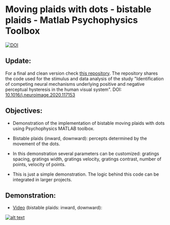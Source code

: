 # Moving plaids with dots - bistable plaids - Matlab Psychophysics Toolbox
[![DOI](https://zenodo.org/badge/DOI/10.5281/zenodo.4570682.svg)](https://doi.org/10.5281/zenodo.4570682)


## Update:
For a final and clean version check [this repository](https://github.com/CIBIT-UC/public_vphysteresis). The repository shares the code used for the stimulus and data analysis of the study "Identification of competing neural mechanisms underlying positive and negative perceptual hysteresis in the human visual system". DOI: [10.1016/j.neuroimage.2020.117153](https://doi.org/10.1016/j.neuroimage.2020.117153)


## Objectives:

- Demonstration of the implementation of bistable moving plaids with dots using Psychophysics MATLAB toolbox.

- Bistable plaids (inward, downward): percepts determined by the movement of the dots.

- In this demonstration several parameters can be customized: gratings spacing, gratings width, gratings velocity, gratings contrast, number of points, velocity of points.

- This is just a simple demonstration. The logic behind this code can be integrated in larger projects.


## Demonstration:
- [Video](https://youtu.be/FwMRyutb4Hs) (bistable plaids: inward, downward):


[![alt text](https://img.youtube.com/vi/FwMRyutb4Hs/0.jpg)](https://youtu.be/FwMRyutb4Hs)


